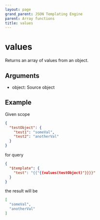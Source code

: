 ```yaml
---
layout: page
grand_parent: JSON Templating Engine
parent: Array functions
title: values
---
```


# values

Returns an array of values from an object.

## Arguments

 - object: Source object

## Example

Given scope
```json
{
  "testObject": {
    "test1": "someVal",
    "test2": "anotherVal"
  }
}
```
for query
```json
{
  "$template": {
    "test": "{{"{{values(testObject)"}}}}"
  }
}
```
the result will be
```json
[
  "someVal",
  "anotherVal"
]
```
